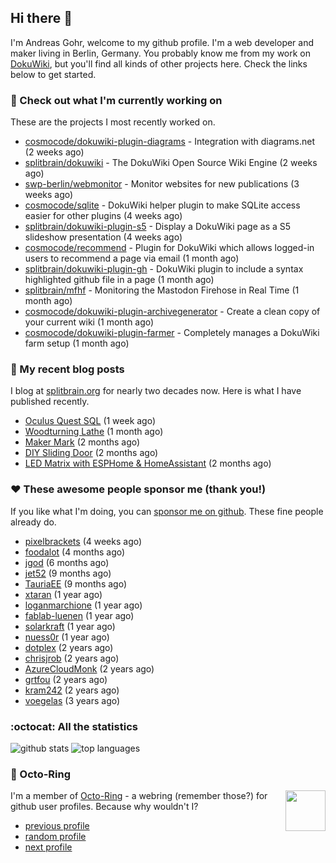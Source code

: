 ## Hi there :wave:

I'm Andreas Gohr, welcome to my github profile. I'm a web developer and maker living in Berlin, Germany. You probably know me from my work on [DokuWiki](https://github.com/splitbrain/dokuwiki), but you'll find all kinds of other projects here. Check the links below to get started.

### :hammer: Check out what I'm currently working on

These are the projects I most recently worked on.


- [cosmocode/dokuwiki-plugin-diagrams](https://github.com/cosmocode/dokuwiki-plugin-diagrams) - Integration with diagrams.net (2 weeks ago)
- [splitbrain/dokuwiki](https://github.com/splitbrain/dokuwiki) - The DokuWiki Open Source Wiki Engine (2 weeks ago)
- [swp-berlin/webmonitor](https://github.com/swp-berlin/webmonitor) - Monitor websites for new publications (3 weeks ago)
- [cosmocode/sqlite](https://github.com/cosmocode/sqlite) - DokuWiki helper plugin to make SQLite access easier for other plugins (4 weeks ago)
- [splitbrain/dokuwiki-plugin-s5](https://github.com/splitbrain/dokuwiki-plugin-s5) - Display a DokuWiki page as a S5 slideshow presentation (4 weeks ago)
- [cosmocode/recommend](https://github.com/cosmocode/recommend) - Plugin for DokuWiki which allows logged-in users to recommend a page via email (1 month ago)
- [splitbrain/dokuwiki-plugin-gh](https://github.com/splitbrain/dokuwiki-plugin-gh) - DokuWiki plugin to include a syntax highlighted github file in a page (1 month ago)
- [splitbrain/mfhf](https://github.com/splitbrain/mfhf) - Monitoring the Mastodon Firehose in Real Time (1 month ago)
- [cosmocode/dokuwiki-plugin-archivegenerator](https://github.com/cosmocode/dokuwiki-plugin-archivegenerator) - Create a clean copy of your current wiki (1 month ago)
- [cosmocode/dokuwiki-plugin-farmer](https://github.com/cosmocode/dokuwiki-plugin-farmer) - Completely manages a DokuWiki farm setup (1 month ago)

### :scroll: My recent blog posts

I blog at [splitbrain.org](https://www.splitbrain.org) for nearly two decades now. Here is what I have published recently.


- [Oculus Quest SQL](https://www.splitbrain.org/blog/2022-12/20-oculus_quest_sql) (1 week ago)
- [Woodturning Lathe](https://www.splitbrain.org/blog/2022-11/23-woodturning_lathe) (1 month ago)
- [Maker Mark](https://www.splitbrain.org/blog/2022-10/26-maker_mark) (2 months ago)
- [DIY Sliding Door](https://www.splitbrain.org/blog/2022-10/15-diy_sliding_door) (2 months ago)
- [LED Matrix with ESPHome &amp; HomeAssistant](https://www.splitbrain.org/blog/2022-10/09-led_matrix_with_esphome_and_homeassistant) (2 months ago)

### :hearts:️ These awesome people sponsor me (thank you!)

If you like what I'm doing, you can [sponsor me on github](https://github.com/sponsors/splitbrain). These fine people already do.


- [pixelbrackets](https://github.com/pixelbrackets) (4 weeks ago)
- [foodalot](https://github.com/foodalot) (4 months ago)
- [jgod](https://github.com/jgod) (6 months ago)
- [jet52](https://github.com/jet52) (9 months ago)
- [TauriaEE](https://github.com/TauriaEE) (9 months ago)
- [xtaran](https://github.com/xtaran) (1 year ago)
- [loganmarchione](https://github.com/loganmarchione) (1 year ago)
- [fablab-luenen](https://github.com/fablab-luenen) (1 year ago)
- [solarkraft](https://github.com/solarkraft) (1 year ago)
- [nuess0r](https://github.com/nuess0r) (1 year ago)
- [dotplex](https://github.com/dotplex) (2 years ago)
- [chrisjrob](https://github.com/chrisjrob) (2 years ago)
- [AzureCloudMonk](https://github.com/AzureCloudMonk) (2 years ago)
- [grtfou](https://github.com/grtfou) (2 years ago)
- [kram242](https://github.com/kram242) (2 years ago)
- [voegelas](https://github.com/voegelas) (3 years ago)

### :octocat: All the statistics

 ![github stats](https://github-readme-stats.vercel.app/api?username=splitbrain&show_icons=true&hide_title=true)
![top languages](https://github-readme-stats.vercel.app/api/top-langs/?username=splitbrain&layout=compact)


### :octopus: Octo-Ring

<img width="64" height="65" src="https://octo-ring.com/static/img/octo.png" align="right" alt="">

I'm a member of [Octo-Ring](https://octo-ring.com/) - a webring (remember those?) for github user profiles. Because why wouldn't I? 

* [previous profile](https://octo-ring.com/p/splitbrain/prev)
* [random profile](https://octo-ring.com/p/splitbrain/random)
* [next profile](https://octo-ring.com/p/splitbrain/next)

